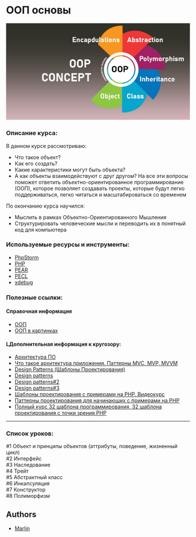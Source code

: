 # ООП основы
![Logo](https://github.com/coder-areaweb/OOP_Basic/blob/main/OOP.png)

### Описание курса:
В данном курсе рассмотриваю:
- Что такое объект?
- Как его создать?
- Какие характеристики могут быть объекта?
- А как объекты взаимодействуют с друг другом?
На все эти вопросы поможет ответить объектно-ориентированное программирование (ООП), которое позволяет создавать проекты, которые будут легко поддерживаться, легко читаться и масштабироваться со временем

По окончанию курса научился: 
 - Мыслить в рамках Объектно-Ориентированного Мышления
 - Структурировать человеческие мысли и переводить их в понятный код для компьютера
  

### Используемые ресурсы и инструменты:
- [PhpStorm](https://www.jetbrains.com/ru-ru/phpstorm/)
- [PHP](https://www.php.net/)
- [PEAR](https://pear.php.net/)
- [PECL](https://pecl.php.net/)
- [xdebug](https://xdebug.org/)

### Полезные ссылки:
#### Справочная информация
- [ООП](https://www.php.net/manual/ru/book.classobj.php)
- [ООП в картинках](https://habr.com/ru/articles/463125/)

#### LДополнительная информация к кругозору:
- [Архитектура ПО](https://www.youtube.com/playlist?list=PL6DxKON1uLOFP5_VPhy6BCE7DA0jdzWO5)
- [Что такое архитектура приложения. Паттерны MVC, MVP, MVVM](https://www.youtube.com/watch?v=HC33Mggec3k)
- [Design Patterns (Шаблоны Проектирования)](https://www.youtube.com/playlist?list=PL5QUj3iB7EoJY5DmJ5SazT4YACNSuxNfI)
- [Design patterns](https://www.youtube.com/playlist?list=PLmqFxxywkatSzlcVEJTsMqZ1ObLO6vqCe)
- [Design patterns#2](https://www.youtube.com/watch?v=zrXVtAp7jnk)
- [Design patterns#3](https://www.youtube.com/watch?v=eU_ga-iwm8M)
- [Шаблоны проектирования с примерами на PHP. Видеокурс](https://www.youtube.com/playlist?list=PLoonZ8wII66hKbEvIVAZnp1h4CE-4Mtk4)
- [Паттерны проектирования для начинающих с примерами на PHP](https://www.youtube.com/watch?v=SykcHvk78jM)
- [Полный курс 32 шаблона программирования, 32 шаблона проектирования с точки зрения PHP](https://www.youtube.com/watch?v=9X_f2ApKf9I)


---

### Список уроков:
#1 Объект и принципы объектов (аттрибуты, поведение, жизненный цикл)  
#2 Интерфейс  
#3 Наследование  
#4 Трейт  
#5 Абстрактный класс  
#6 Инкапсуляция  
#7 Конструктор  
#8 Полиморфизм 

## Authors

- [Marlin](https://www.youtube.com/playlist?list=PLa9lO_Eq-vZVusZYUe3tcfZ3jgxZ21BTJ)


